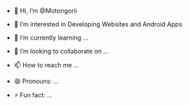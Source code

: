 - 👋 Hi, I’m @Motongorii
- 👀 I’m interested in
  Developing Websites and Android Apps

- 🌱 I’m currently learning ...
- 💞️ I’m looking to collaborate on ...
- 📫 How to reach me ...
- 😄 Pronouns: ...
- ⚡ Fun fact: ...

<!---
Motongorii/Motongorii is a ✨ special ✨ repository because its `README.md` (this file) appears on your GitHub profile.
You can click the Preview link to take a look at your changes.
--->
